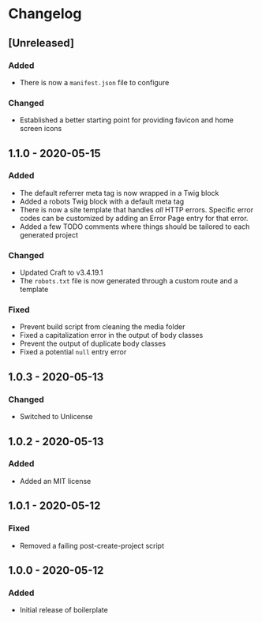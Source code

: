# Changelog

## [Unreleased]
### Added
- There is now a `manifest.json` file to configure

### Changed
- Established a better starting point for providing favicon and home screen icons

## 1.1.0 - 2020-05-15
### Added
- The default referrer meta tag is now wrapped in a Twig block
- Added a robots Twig block with a default meta tag
- There is now a site template that handles _all_ HTTP errors. Specific error codes can be customized by adding an Error Page entry for that error.
- Added a few TODO comments where things should be tailored to each generated project

### Changed
- Updated Craft to v3.4.19.1
- The `robots.txt` file is now generated through a custom route and a template

### Fixed
- Prevent build script from cleaning the media folder
- Fixed a capitalization error in the output of body classes
- Prevent the output of duplicate body classes
- Fixed a potential `null` entry error

## 1.0.3 - 2020-05-13
### Changed
- Switched to Unlicense

## 1.0.2 - 2020-05-13
### Added
- Added an MIT license

## 1.0.1 - 2020-05-12
### Fixed
- Removed a failing post-create-project script

## 1.0.0 - 2020-05-12
### Added
- Initial release of boilerplate
